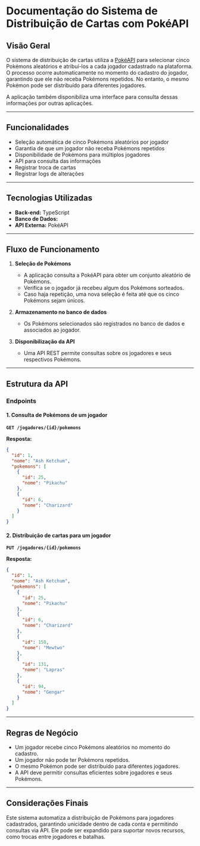 # Documentação do Sistema de Distribuição de Cartas com PokéAPI

## Visão Geral
O sistema de distribuição de cartas utiliza a [PokéAPI](https://pokeapi.co/) para selecionar cinco Pokémons aleatórios e atribuí-los a cada jogador cadastrado na plataforma. O processo ocorre automaticamente no momento do cadastro do jogador, garantindo que ele não receba Pokémons repetidos. No entanto, o mesmo Pokémon pode ser distribuído para diferentes jogadores. 

A aplicação também disponibiliza uma interface para consulta dessas informações por outras aplicações.

---

## Funcionalidades
- Seleção automática de cinco Pokémons aleatórios por jogador
- Garantia de que um jogador não receba Pokémons repetidos
- Disponibilidade de Pokémons para múltiplos jogadores
- API para consulta das informações
- Registrar troca de cartas
- Registrar logs de alterações

---

## Tecnologias Utilizadas
- **Back-end:** TypeScript
- **Banco de Dados:** 
- **API Externa:** PokéAPI

---

## Fluxo de Funcionamento
   
1. **Seleção de Pokémons**
   - A aplicação consulta a PokéAPI para obter um conjunto aleatório de Pokémons.
   - Verifica se o jogador já recebeu algum dos Pokémons sorteados.
   - Caso haja repetição, uma nova seleção é feita até que os cinco Pokémons sejam únicos.
   
2. **Armazenamento no banco de dados**
   - Os Pokémons selecionados são registrados no banco de dados e associados ao jogador.
   
3. **Disponibilização da API**
   - Uma API REST permite consultas sobre os jogadores e seus respectivos Pokémons.
   
---

## Estrutura da API

### **Endpoints**


#### **1. Consulta de Pokémons de um jogador**
**`GET /jogadores/{id}/pokemons`**


**Resposta:**
```json
{
  "id": 1,
  "nome": "Ash Ketchum",
  "pokemons": [
    {
      "id": 25,
      "nome": "Pikachu"
    },
    {
      "id": 6,
      "nome": "Charizard"
    }
  ]
}
```
#### **2. Distribuição de cartas para um jogador**
**`PUT /jogadores/{id}/pokemons`**

**Resposta:**
```json
{
  "id": 1,
  "nome": "Ash Ketchum",
  "pokemons": [
    {
      "id": 25,
      "nome": "Pikachu"
    },
    {
      "id": 6,
      "nome": "Charizard"
    },
    {
      "id": 150,
      "nome": "Mewtwo"
    },
    {
      "id": 131,
      "nome": "Lapras"
    },
    {
      "id": 94,
      "nome": "Gengar"
    }
  ]
}

```
---

## Regras de Negócio
- Um jogador recebe cinco Pokémons aleatórios no momento do cadastro.
- Um jogador não pode ter Pokémons repetidos.
- O mesmo Pokémon pode ser distribuído para diferentes jogadores.
- A API deve permitir consultas eficientes sobre jogadores e seus Pokémons.

---

## Considerações Finais
Este sistema automatiza a distribuição de Pokémons para jogadores cadastrados, garantindo unicidade dentro de cada conta e permitindo consultas via API. Ele pode ser expandido para suportar novos recursos, como trocas entre jogadores e batalhas.
